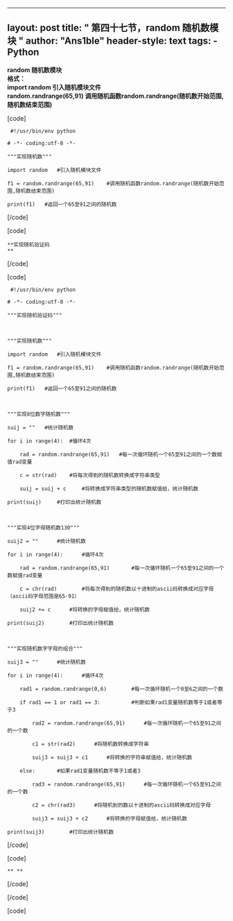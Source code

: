 
---
layout: post
title: " 第四十七节，random 随机数模块 "
author: "Ans1ble"
header-style: text
tags:
      - Python
---


**random 随机数模块**  
 **格式：**  
 **import random 引入随机模块文件**  
 **random.randrange(65,91) 调用随机函数random.randrange(随机数开始范围,随机数结束范围)**

[code]

     #!/usr/bin/env python
    # -*- coding:utf-8 -*-
    """实现随机数"""
    import random   #引入随机模块文件
    f1 = random.randrange(65,91)    #调用随机函数random.randrange(随机数开始范围,随机数结束范围)
    print(f1)   #返回一个65至91之间的随机数
[/code]

[code]

    **实现随机验证码  
    **
[/code]

[code]

     #!/usr/bin/env python
    # -*- coding:utf-8 -*-
    """实现随机验证码"""
    
    """实现随机数"""
    import random   #引入随机模块文件
    f1 = random.randrange(65,91)    #调用随机函数random.randrange(随机数开始范围,随机数结束范围)
    print(f1)   #返回一个65至91之间的随机数
    
    """实现8位数字随机数"""
    suij = ""   #统计随机数
    for i in range(4):  #循环4次
        rad = random.randrange(65,91)   #每一次循环随机一个65至91之间的一个数赋值rad变量
        c = str(rad)    #将每次得到的随机数转换成字符串类型
        suij = suij + c     #将转换成字符串类型的随机数赋值给，统计随机数
    print(suij)     #打印出统计随机数
    
    """实现4位字母随机数130"""
    suij2 = ""      #统计随机数
    for i in range(4):      #循环4次
        rad = random.randrange(65,91)       #每一次循环随机一个65至91之间的一个数赋值rad变量
        c = chr(rad)        #将每次得到的随机数以十进制的ascii码转换成对应字母（ascii码字母范围是65-91）
        suij2 += c      #将转换的字母赋值给，统计随机数
    print(suij2)        #打印出统计随机数
    
    """实现随机数字字母的组合"""
    suij3 = ""      #统计随机数
    for i in range(4):      #循环4次
        rad1 = random.randrange(0,6)        #每一次循环随机一个0至6之间的一个数
        if rad1 == 1 or rad1 == 3:          #判断如果rad1变量随机数等于1或者等于3
            rad2 = random.randrange(65,91)      #每一次循环随机一个65至91之间的一个数
            c1 = str(rad2)      #将随机数转换成字符串
            suij3 = suij3 + c1      #将转换的字符串赋值给，统计随机数
        else:       #如果rad1变量随机数不等于1或者3
            rad3 = random.randrange(65,91)      #每一次循环随机一个65至91之间的一个数
            c2 = chr(rad3)      #将随机到的数以十进制的ascii码转换成对应字母
            suij3 = suij3 + c2      #将转换的字母赋值给，统计随机数
    print(suij3)        #打印出统计随机数
[/code]



[code]

    ** **
[/code]

[/code]

[code]



